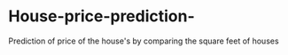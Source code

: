 # House-price-prediction-
Prediction of price of the house's by comparing the square feet of houses
